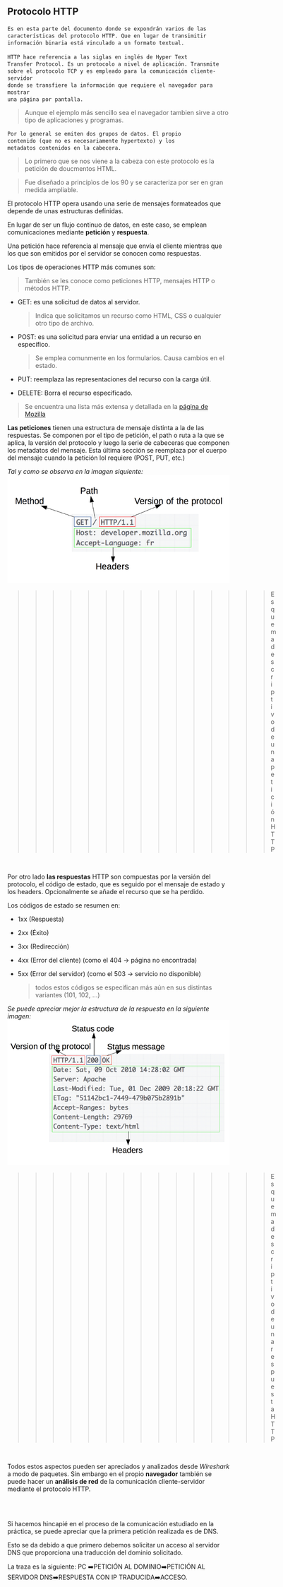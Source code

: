 ## Protocolo HTTP
    Es en esta parte del documento donde se expondrán varios de las 
    características del protocolo HTTP. Que en lugar de transimitir
    información binaria está vinculado a un formato textual.  

    HTTP hace referencia a las siglas en inglés de Hyper Text
    Transfer Protocol. Es un protocolo a nivel de aplicación. Transmite 
    sobre el protocolo TCP y es empleado para la comunicación cliente-servidor 
    donde se transfiere la información que requiere el navegador para mostrar 
    una página por pantalla. 

> Aunque el ejemplo más sencillo sea el navegador tambien sirve a otro tipo de 
> aplicaciones y programas.

    Por lo general se emiten dos grupos de datos. El propio 
    contenido (que no es necesariamente hypertexto) y los 
    metadatos contenidos en la cabecera.
    
> Lo primero que se nos viene a la cabeza con este protocolo es
> la petición de doucmentos HTML. 

> Fue diseñado a principìos de los 90 y se caracteriza por ser 
> en gran medida ampliable.


El protocolo HTTP opera usando una serie de mensajes formateados que depende de unas 
estructuras definidas.

En lugar de ser un flujo continuo de datos, en este caso, se emplean comunicaciones mediante 
**petición** y **respuesta**. 

Una petición hace referencia al mensaje que envía el cliente
mientras que los que son emitidos por el servidor se conocen como respuestas.

Los tipos de operaciones HTTP más comunes son:
> También se les conoce como peticiones HTTP, mensajes HTTP o métodos HTTP.

- GET: es una solicitud de datos al servidor.
    > Indica que solicitamos un recurso como HTML, CSS o cualquier otro tipo de archivo.

- POST: es una solicitud para enviar una entidad a un recurso en específico.
    > Se emplea comunmente en los formularios. Causa cambios en el estado.

- PUT: reemplaza las representaciones del recurso con la carga útil.

- DELETE: Borra el recurso especificado.

> Se encuentra una lista más extensa  y detallada en la [página de Mozilla](https://developer.mozilla.org/es/docs/Web/HTTP/Methods)

**Las peticiones** tienen una estructura de mensaje distinta a la de las respuestas. Se componen 
por el tipo de petición, el path o ruta a la que se aplica, la versión del protocolo y luego 
la serie de cabeceras que componen los metadatos del mensaje. Esta última sección se reemplaza
por el cuerpo del mensaje cuando la petición lol requiere (POST, PUT, etc.)

*Tal y como se observa en la imagen siquiente:*
![http request image](HTTP_Request.png "Esquema descriptivo de una petición HTTP")
>>>>>>>>>>>>>>> Esquema descriptivo de una petición HTTP

<br>

Por otro lado **las respuestas** HTTP son compuestas por la versión del protocolo, el código 
de estado, que es seguido por el mensaje de estado y los headers. Opcionalmente se añade el 
recurso que se ha perdido.

Los códigos de estado se resumen en:
- 1xx (Respuesta)
- 2xx (Éxito)
- 3xx (Redirección) 
- 4xx (Error del cliente) (como el 404 -> página no encontrada)
- 5xx (Error del servidor) (como el 503 -> servicio no disponible)

    > todos estos códigos se especifican más aún en sus distintas variantes (101, 102, ...)


*Se puede apreciar mejor la estructura de la respuesta en la siguiente imagen:*
![http response image](HTTP_Response.png "Esquema descriptivo de una respuesta HTTP")
>>>>>>>>>>>>>>> Esquema descriptivo de una respuesta HTTP

<br>

Todos estos aspectos pueden ser apreciados y analizados desde *Wireshark* a modo de paquetes.
Sin embargo en el propio **navegador** también se puede hacer un **análisis de red** de la
comunicación cliente-servidor mediante el protocolo HTTP. 

<br>
<br>

Si hacemos hincapié en el proceso de la comunicación estudiado en la práctica, se puede apreciar que la primera petición realizada es de DNS.

Esto se da debido a que primero debemos solicitar un acceso al servidor DNS que proporciona
una traducción del dominio solicitado.

La traza es la siguiente: 
    PC :arrow_right:PETICIÓN AL DOMINIO:arrow_right:PETICIÓN AL SERVIDOR DNS:arrow_right:RESPUESTA CON IP TRADUCIDA:arrow_right:ACCESO.